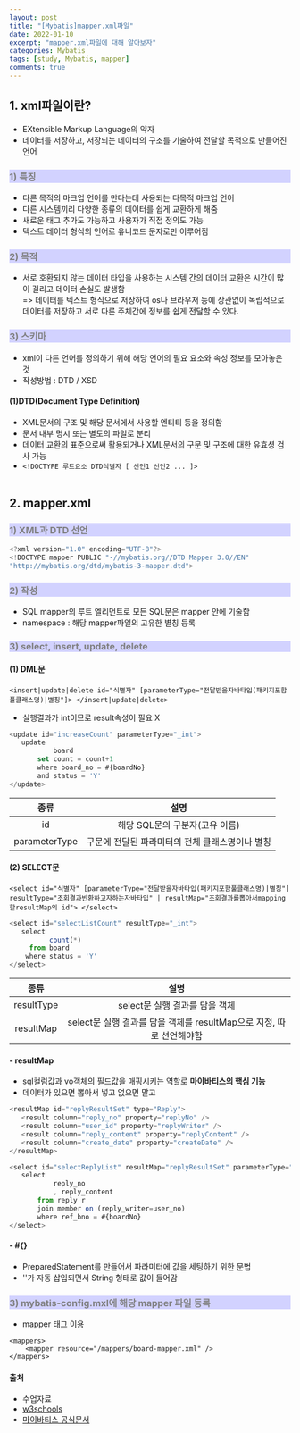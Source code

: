 ```yaml
---
layout: post
title: "[Mybatis]mapper.xml파일"
date: 2022-01-10
excerpt: "mapper.xml파일에 대해 알아보자"
categories: Mybatis
tags: [study, Mybatis, mapper]
comments: true
---
```


<style>
	h3{
		background-color:#D2D2FF;
		color: gray;
	}
</style>

## 1. xml파일이란?
 
 - EXtensible Markup Language의 약자
 - 데이터를 저장하고, 저장되는 데이터의 구조를 기술하여 전달할 목적으로 만들어진 언어<br>

### 1) 특징
   - 다른 목적의 마크업 언어를 만다는데 사용되는 다목적 마크업 언어
   - 다른 시스템끼리 다양한 종류의 데이터를 쉽게 교환하게 해줌
   - 새로운 태그 추가도 가능하고 사용자가 직접 정의도 가능
   - 텍스트 데이터 형식의 언어로 유니코드 문자로만 이루어짐

### 2) 목적
   - 서로 호환되지 않는 데이터 타입을 사용하는 시스템 간의 데이터 교환은 시간이 많이 걸리고 데이터 손실도 발생함<br>
   => 데이터를 텍스트 형식으로 저장하여 os나 브라우저 등에 상관없이 독립적으로 데이터를 저장하고 서로 다른 주체간에 정보를 쉽게 전달할 수 있다.

### 3) 스키마
   - xml이 다른 언어를 정의하기 위해 해당 언어의 필요 요소와 속성 정보를 모아놓은 것
   - 작성방법 : DTD / XSD<br>
 
#### (1)DTD(Document Type Definition)
   - XML문서의 구조 및 해당 문서에서 사용할 엔티티 등을 정의함
   - 문서 내부 명시 또는 별도의 파일로 분리
   - 데이터 교환의 표준으로써 활용되거나 XML문서의 구문 및 구조에 대한 유효셩 검사 가능
   - `<!DOCTYPE 루트요소 DTD식별자 [ 선언1 선언2 ... ]>`
<br><br>

## 2. mapper.xml
### 1) XML과 DTD 선언
```javaScript
<?xml version="1.0" encoding="UTF-8"?>
<!DOCTYPE mapper PUBLIC "-//mybatis.org//DTD Mapper 3.0//EN" 
"http://mybatis.org/dtd/mybatis-3-mapper.dtd">
```

### 2) <mapper> 작성
 - SQL mapper의 루트 엘리먼트로 모든 SQL문은 mapper 안에 기술함
 - namespace : 해당 mapper파일의 고유한 별칭 등록

### 3) select, insert, update, delete
#### (1) DML문
 `<insert|update|delete id="식별자" [parameterType="전달받을자바타입(패키지포함풀클래스명)|별칭"]> </insert|update|delete>`
 - 실행결과가 int이므로 result속성이 필요 X

 ```javaScript
<update id="increaseCount" parameterType="_int">
    update
            board
        set count = count+1
        where board_no = #{boardNo}
        and status = 'Y'
</update>
 ```

 |종류|설명|
 |:---:|:---:|
 |id|해당 SQL문의 구분자(고유 이름)|
 |parameterType|구문에 전달된 파라미터의 전체 클래스명이나 별칭|


#### (2) SELECT문
 `<select id="식별자" [parameterType="전달받을자바타입(패키지포함풀클래스명)|별칭"] resultType="조회결과반환하고자하는자바타입" | resultMap="조회결과를뽑아서mapping할resultMap의 id"> </select>`

 ```javaScript
<select id="selectListCount" resultType="_int">
    select
           count(*)
      from board
     where status = 'Y'
</select>
 ```

 |종류|설명|
 |:---:|:---:|
 |resultType|select문 실행 결과를 담을 객체|
 |resultMap|select문 실행 결과를 담을 객체를 resultMap으로 지정, 따로 선언해야함|

#### - resultMap
 - sql컬럼값과 vo객체의 필드값을 매핑시키는 역할로 **마이바티스의 핵심 기능** 
 - 데이터가 있으면 뽑아서 넣고 없으면 말고

 ```javaScript
<resultMap id="replyResultSet" type="Reply">
    <result column="reply_no" property="replyNo" />
    <result column="user_id" property="replyWriter" />
    <result column="reply_content" property="replyContent" />
    <result column="create_date" property="createDate" />
</resultMap>

<select id="selectReplyList" resultMap="replyResultSet" parameterType="reply">
    select
            reply_no
            , reply_content
        from reply r
        join member on (reply_writer=user_no)
        where ref_bno = #{boardNo}
</select>
 ```

#### - #{}
 - PreparedStatement를 만들어서 파라미터에 값을 세팅하기 위한 문법
 - ''가 자동 삽입되면서 String 형태로 값이 들어감


### 3) mybatis-config.mxl에 해당 mapper 파일 등록
 - mapper 태그 이용 

```javaStript
<mappers>
    <mapper resource="/mappers/board-mapper.xml" />
</mappers>
```
 
#### 출처

  - 수업자료
  - <a href="https://www.w3schools.com/">w3schools</a>
  - <a href="https://mybatis.org/mybatis-3/ko/getting-started.html">마이바티스 공식문서</a>



